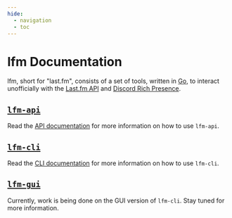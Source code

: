 ```yaml
---
hide:
  - navigation
  - toc
---
```


# lfm Documentation


lfm, short for "last.fm", consists of a set of tools, written in [Go](https://golang.org/), to interact unofficially with the [Last.fm API](https://www.last.fm/api) and [Discord Rich Presence](https://discord.com/rich-presence).

## [`lfm-api`](./lfm-api/index.md)

Read the [API documentation](./lfm-api/index.md) for more information on how to use `lfm-api`.

## [`lfm-cli`](./lfm-cli/index.md)

Read the [CLI documentation](./lfm-cli/index.md) for more information on how to use `lfm-cli`.

## [`lfm-gui`](https://github.com/twangodev/lfm-gui)

Currently, work is being done on the GUI version of `lfm-cli`. Stay tuned for more information.